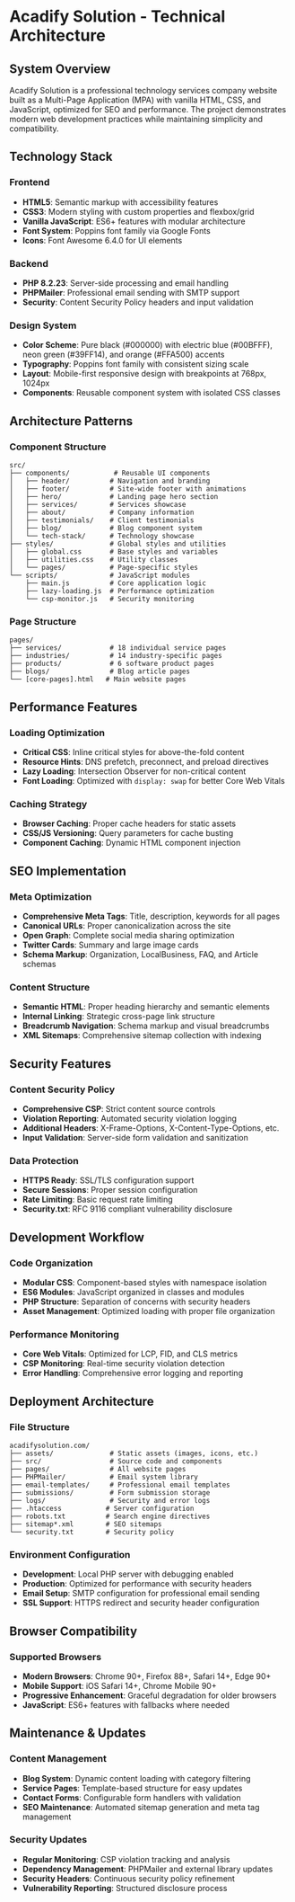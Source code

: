 # Acadify Solution - Technical Architecture

## System Overview

Acadify Solution is a professional technology services company website built as a Multi-Page Application (MPA) with vanilla HTML, CSS, and JavaScript, optimized for SEO and performance. The project demonstrates modern web development practices while maintaining simplicity and compatibility.

## Technology Stack

### Frontend
- **HTML5**: Semantic markup with accessibility features
- **CSS3**: Modern styling with custom properties and flexbox/grid
- **Vanilla JavaScript**: ES6+ features with modular architecture
- **Font System**: Poppins font family via Google Fonts
- **Icons**: Font Awesome 6.4.0 for UI elements

### Backend
- **PHP 8.2.23**: Server-side processing and email handling
- **PHPMailer**: Professional email sending with SMTP support
- **Security**: Content Security Policy headers and input validation

### Design System
- **Color Scheme**: Pure black (#000000) with electric blue (#00BFFF), neon green (#39FF14), and orange (#FFA500) accents
- **Typography**: Poppins font family with consistent sizing scale
- **Layout**: Mobile-first responsive design with breakpoints at 768px, 1024px
- **Components**: Reusable component system with isolated CSS classes

## Architecture Patterns

### Component Structure
```
src/
├── components/           # Reusable UI components
│   ├── header/          # Navigation and branding
│   ├── footer/          # Site-wide footer with animations
│   ├── hero/            # Landing page hero section
│   ├── services/        # Services showcase
│   ├── about/           # Company information
│   ├── testimonials/    # Client testimonials
│   ├── blog/            # Blog component system
│   └── tech-stack/      # Technology showcase
├── styles/              # Global styles and utilities
│   ├── global.css       # Base styles and variables
│   ├── utilities.css    # Utility classes
│   └── pages/           # Page-specific styles
└── scripts/             # JavaScript modules
    ├── main.js          # Core application logic
    ├── lazy-loading.js  # Performance optimization
    └── csp-monitor.js   # Security monitoring
```

### Page Structure
```
pages/
├── services/            # 18 individual service pages
├── industries/          # 14 industry-specific pages
├── products/            # 6 software product pages
├── blogs/               # Blog article pages
└── [core-pages].html   # Main website pages
```

## Performance Features

### Loading Optimization
- **Critical CSS**: Inline critical styles for above-the-fold content
- **Resource Hints**: DNS prefetch, preconnect, and preload directives
- **Lazy Loading**: Intersection Observer for non-critical content
- **Font Loading**: Optimized with `display: swap` for better Core Web Vitals

### Caching Strategy
- **Browser Caching**: Proper cache headers for static assets
- **CSS/JS Versioning**: Query parameters for cache busting
- **Component Caching**: Dynamic HTML component injection

## SEO Implementation

### Meta Optimization
- **Comprehensive Meta Tags**: Title, description, keywords for all pages
- **Canonical URLs**: Proper canonicalization across the site
- **Open Graph**: Complete social media sharing optimization
- **Twitter Cards**: Summary and large image cards
- **Schema Markup**: Organization, LocalBusiness, FAQ, and Article schemas

### Content Structure
- **Semantic HTML**: Proper heading hierarchy and semantic elements
- **Internal Linking**: Strategic cross-page link structure
- **Breadcrumb Navigation**: Schema markup and visual breadcrumbs
- **XML Sitemaps**: Comprehensive sitemap collection with indexing

## Security Features

### Content Security Policy
- **Comprehensive CSP**: Strict content source controls
- **Violation Reporting**: Automated security violation logging
- **Additional Headers**: X-Frame-Options, X-Content-Type-Options, etc.
- **Input Validation**: Server-side form validation and sanitization

### Data Protection
- **HTTPS Ready**: SSL/TLS configuration support
- **Secure Sessions**: Proper session configuration
- **Rate Limiting**: Basic request rate limiting
- **Security.txt**: RFC 9116 compliant vulnerability disclosure

## Development Workflow

### Code Organization
- **Modular CSS**: Component-based styles with namespace isolation
- **ES6 Modules**: JavaScript organized in classes and modules
- **PHP Structure**: Separation of concerns with security headers
- **Asset Management**: Optimized loading with proper file organization

### Performance Monitoring
- **Core Web Vitals**: Optimized for LCP, FID, and CLS metrics
- **CSP Monitoring**: Real-time security violation detection
- **Error Handling**: Comprehensive error logging and reporting

## Deployment Architecture

### File Structure
```
acadifysolution.com/
├── assets/              # Static assets (images, icons, etc.)
├── src/                 # Source code and components
├── pages/               # All website pages
├── PHPMailer/           # Email system library
├── email-templates/     # Professional email templates
├── submissions/         # Form submission storage
├── logs/                # Security and error logs
├── .htaccess           # Server configuration
├── robots.txt          # Search engine directives
├── sitemap*.xml        # SEO sitemaps
└── security.txt        # Security policy
```

### Environment Configuration
- **Development**: Local PHP server with debugging enabled
- **Production**: Optimized for performance with security headers
- **Email Setup**: SMTP configuration for professional email sending
- **SSL Support**: HTTPS redirect and security header configuration

## Browser Compatibility

### Supported Browsers
- **Modern Browsers**: Chrome 90+, Firefox 88+, Safari 14+, Edge 90+
- **Mobile Support**: iOS Safari 14+, Chrome Mobile 90+
- **Progressive Enhancement**: Graceful degradation for older browsers
- **JavaScript**: ES6+ features with fallbacks where needed

## Maintenance & Updates

### Content Management
- **Blog System**: Dynamic content loading with category filtering
- **Service Pages**: Template-based structure for easy updates
- **Contact Forms**: Configurable form handlers with validation
- **SEO Maintenance**: Automated sitemap generation and meta tag management

### Security Updates
- **Regular Monitoring**: CSP violation tracking and analysis
- **Dependency Management**: PHPMailer and external library updates
- **Security Headers**: Continuous security policy refinement
- **Vulnerability Reporting**: Structured disclosure process